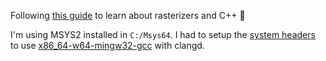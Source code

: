 Following [this guide](https://lisyarus.github.io/blog/posts/implementing-a-tiny-cpu-rasterizer.html) to learn about rasterizers and C++ 🦜

I'm using MSYS2 installed in `C:/Msys64`.
I had to setup the [system headers](https://clangd.llvm.org/guides/system-headers) to use [x86_64-w64-mingw32-gcc](https://packages.msys2.org/base/mingw-w64-gcc) with clangd.

